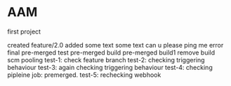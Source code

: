 # AAM

first project

created feature/2.0
added some text
some text
can u please ping me error
final pre-merged test
pre-merged build
pre-merged build1
remove build scm pooling 
test-1: check feature branch
test-2: checking triggering behaviour 
test-3: again checking triggering behaviour 
test-4: checking pipleine job: premerged. 
test-5: rechecking webhook